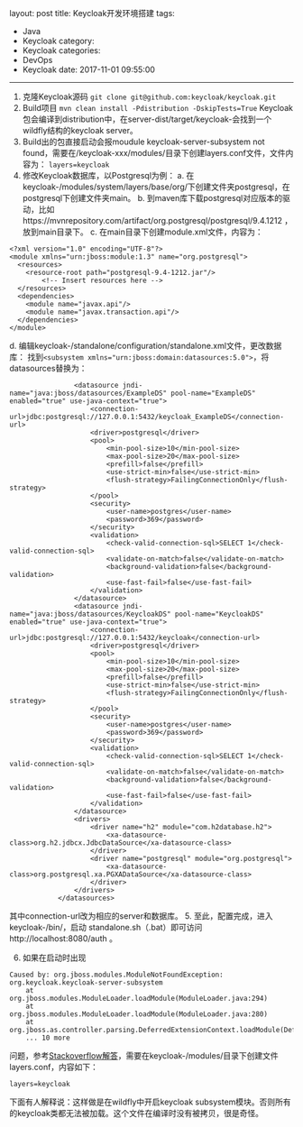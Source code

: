 layout: post
title: Keycloak开发环境搭建
tags:
  - Java
  - Keycloak
category:
  - Keycloak
categories:
  - DevOps
  - Keycloak
date: 2017-11-01 09:55:00
---
1. 克隆Keycloak源码
`git clone git@github.com:keycloak/keycloak.git`
2. Build项目
`mvn clean install -Pdistribution -DskipTests=True`
Keycloak包会编译到distribution中，在server-dist/target/keycloak-<version>会找到一个wildfly结构的keycloak server。
3. Build出的包直接启动会报moudule keycloak-server-subsystem not found，需要在/keycloak-xxx/modules/目录下创建layers.conf文件，文件内容为：
`layers=keycloak`
4. 修改Keycloak数据库，以Postgresql为例：
a. 在keycloak-<version>/modules/system/layers/base/org/下创建文件夹postgresql，在postgresql下创建文件夹main。
b. 到maven库下载postgresql对应版本的驱动，比如https://mvnrepository.com/artifact/org.postgresql/postgresql/9.4.1212 ，放到main目录下。
c. 在main目录下创建module.xml文件，内容为：
```
<?xml version="1.0" encoding="UTF-8"?>
<module xmlns="urn:jboss:module:1.3" name="org.postgresql">
  <resources>
    <resource-root path="postgresql-9.4-1212.jar"/>
        <!-- Insert resources here -->
  </resources>
  <dependencies>
    <module name="javax.api"/>
    <module name="javax.transaction.api"/>
  </dependencies>
</module>
```
d. 编辑keycloak-<version>/standalone/configuration/standalone.xml文件，更改数据库：
找到`<subsystem xmlns="urn:jboss:domain:datasources:5.0">`，将datasources替换为：
```<datasources>
                <datasource jndi-name="java:jboss/datasources/ExampleDS" pool-name="ExampleDS" enabled="true" use-java-context="true">
                    <connection-url>jdbc:postgresql://127.0.0.1:5432/keycloak_ExampleDS</connection-url>
                    <driver>postgresql</driver>
                    <pool>
                        <min-pool-size>10</min-pool-size>
                        <max-pool-size>20</max-pool-size>
                        <prefill>false</prefill>
                        <use-strict-min>false</use-strict-min>
                        <flush-strategy>FailingConnectionOnly</flush-strategy>
                    </pool>
                    <security>
                        <user-name>postgres</user-name>
                        <password>369</password>
                    </security>
                    <validation>
                        <check-valid-connection-sql>SELECT 1</check-valid-connection-sql>
                        <validate-on-match>false</validate-on-match>
                        <background-validation>false</background-validation>
                        <use-fast-fail>false</use-fast-fail>
                    </validation>
                </datasource>
                <datasource jndi-name="java:jboss/datasources/KeycloakDS" pool-name="KeycloakDS" enabled="true" use-java-context="true">
                    <connection-url>jdbc:postgresql://127.0.0.1:5432/keycloak</connection-url>
                    <driver>postgresql</driver>
                    <pool>
                        <min-pool-size>10</min-pool-size>
                        <max-pool-size>20</max-pool-size>
                        <prefill>false</prefill>
                        <use-strict-min>false</use-strict-min>
                        <flush-strategy>FailingConnectionOnly</flush-strategy>
                    </pool>
                    <security>
                        <user-name>postgres</user-name>
                        <password>369</password>
                    </security>
                    <validation>
                        <check-valid-connection-sql>SELECT 1</check-valid-connection-sql>
                        <validate-on-match>false</validate-on-match>
                        <background-validation>false</background-validation>
                        <use-fast-fail>false</use-fast-fail>
                    </validation>
                </datasource>
                <drivers>
                    <driver name="h2" module="com.h2database.h2">
                        <xa-datasource-class>org.h2.jdbcx.JdbcDataSource</xa-datasource-class>
                    </driver>
                    <driver name="postgresql" module="org.postgresql">
                        <xa-datasource-class>org.postgresql.xa.PGXADataSource</xa-datasource-class>
                    </driver>
                </drivers>
            </datasources>
```
其中connection-url改为相应的server和数据库。
5. 至此，配置完成，进入keycloak-<version>/bin/，启动 standalone.sh（.bat）即可访问http://localhost:8080/auth 。

6. 如果在启动时出现

```
Caused by: org.jboss.modules.ModuleNotFoundException: org.keycloak.keycloak-server-subsystem
	at org.jboss.modules.ModuleLoader.loadModule(ModuleLoader.java:294)
	at org.jboss.modules.ModuleLoader.loadModule(ModuleLoader.java:280)
	at org.jboss.as.controller.parsing.DeferredExtensionContext.loadModule(DeferredExtensionContext.java:111)
	... 10 more

```
问题，参考[Stackoverflow解答](https://stackoverflow.com/a/45700683/3908814)，需要在keycloak-<version>/modules/目录下创建文件layers.conf，内容如下：
```
layers=keycloak
```
下面有人解释说：这样做是在wildfly中开启keycloak subsystem模块。否则所有的keycloak类都无法被加载。这个文件在编译时没有被拷贝，很是奇怪。